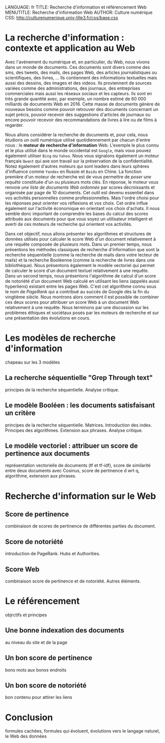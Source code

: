 LANGUAGE:   fr
TITLE:   Recherche d'information et référencement Web
MENUTITLE: Recherche d'information Web
AUTHOR: Culture numérique
CSS: http://culturenumerique.univ-lille3.fr/css/base.css

<!-- pandoc -t latex -V geometry:margin=3cm --toc ri.md -o ri.pdf -->

<!-- pandoc -F ext.py -t latex -V geometry:margin=3cm --toc ri.md -o ri.pdf -->

# La recherche d'information : contexte et application au Web

Avec l'avénement du numérique et, en particulier, du Web, nous vivons
dans un monde de documents. Ces documents sont divers comme des sms,
des tweets, des mails, des pages Web, des articles journalistiques ou
scientifiques, des livres, ... Ils contiennent des informations
textuelles mais aussi des dessins, des images et des videos. Ils
proviennent de sources variées comme des administrations, des
journaux, des entreprises commerciales mais aussi les réseaux sociaux
et les capteurs. Ils sont en très grande quantité avec, par exemple,
un nombre estimé de 60 000 milliards de documents Web en 2016. Cette
masse de documents génère de nouveaux besoins comme pouvoir retrouver
des documents concernant un sujet précis, pouvoir recevoir des
suggestions d'articles de journaux ou encore pouvoir recevoir des
recommandations de livres à lire ou de films à regarder.

Nous allons considérer la recherche de documents et, pour cela, nous
étudions un outil numérique utilisé quotidiennement par chacun d'entre
nous : le **moteur de recherche d'information** Web. L'exemple le plus
connu et le plus utilisé dans le monde occidental est `Google`, mais
vous pouvez également utiliser `Bing` ou `Yahoo`. Nous vous signalons
également un moteur français `Qwant` qui axe son travail sur la
préservation de la confidentialité. Notez également d'autres moteurs
qui sont leaders dans leurs sphères d'influence comme `Yandex` en
Russie et `Baidu` en Chine. La fonction première d'un moteur de
recherche est de vous permettre de *poser une requête* constituée d'un
ou plusieurs mots clés. En réponse, le moteur vous renvoie *une liste
de documents Web ordonnée* par scores décroissants et organisée par
page de 10 documents. Cet outil est devenu essentiel dans vos
activités personnelles comme professionnelles. Mais l'ordre choisi
pour les réponses peut orienter vos réflexions et vos choix. Cet ordre
influe également sur l'activité économique en orientant vos choix
d'achats. Il nous semble donc important de comprendre les bases du
calcul des scores attribués aux documents pour que vous soyez un
utilisateur intelligent et averti de ces moteurs de recherche qui
orientent vos activités.

Dans cet objectif, nous allons présenter les algorithmes et structures
de données utilisés pour calculer le score Web d'un document
relativement à une requête composée de plusieurs mots. Dans un premier
temps, nous présentons les méthodes classiques de recherche
d'information que sont la recherche séquentielle (comme la recherche
de mails dans votre lecteur de mails) et la recherche Booléenne (comme
la recherche de livres dans une bibliothèque). Nous présentons
également le modèle vectoriel qui permet de calculer le score d'un
document textuel relativement à une requête. Dans un second temps,
nous présentons l'algorithme de calcul d'un score de notoriété d'un
document Web calculé en utilisant les liens (appelés aussi hyperliens)
existant entre les pages Web. C'est cet algorithme connu sous le nom
de *PageRank* qui a contribué au succès de Google dès la fin du
vingtième siècle. Nous montrons alors comment il est possible de
combiner ces deux scores pour attribuer un score Web à un document Web
relativement à une requête. Nous terminons par une discussion sur les
problèmes éthiques et sociétaux posés par les moteurs de recherche
et sur une présentation des évolutions en cours.

# Les modèles de recherche d'information

chapeau sur les 3 modèles

## La recherche séquentielle "Grep Through text"

principes de la recherche séquentielle. Analyse critique.

## Le modèle Booléen : les documents satisfaisant un critère

principes de la recherche séquentielle. Matrices. Introduction des
index. Principes des algorithmes. Extension aux phrases. Analyse critique.

## Le modèle vectoriel : attribuer un score de pertinence aux documents

représentation vectorielle de documents (tf et tf-idf), score de
similarité entre deux documents avec Cosinus, score de pertinence d
wrt q, algorithme, extension aux phrases.

# Recherche d'information sur le Web

## Score de pertinence

combinaison de scores de pertinence de différentes parties du document.

## Score de notoriété

introduction de PageRank. Hubs et Authorities.

## Score Web

combinaison score de pertinence et de notoriété. Autres éléments.

# Le référencement

objrctifs et principes

## Une bonne indexation des documents

au niveau du site et de la page

## Un bon score de pertinence

bons mots aux bonxs endroits

## Un bon score de notoriété

bon contenu pour attirer les liens

# Conclusion

formules cachées, formules qui évoluent, évolutions vers le langage
naturel, le Web des données

